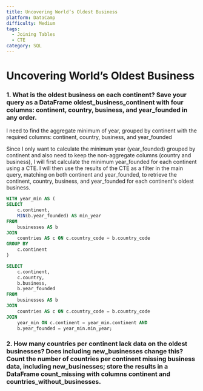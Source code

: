 ```yaml
---
title: Uncovering World’s Oldest Business
platform: DataCamp
difficulty: Medium
tags:
  - Joining Tables
  - CTE
category: SQL
---
```


# Uncovering World’s Oldest Business
### 1. What is the oldest business on each continent? Save your query as a DataFrame oldest_business_continent with four columns: continent, country, business, and year_founded in any order.

I need to find the aggregate minimum of year, grouped by continent with the required columns: continent, country, business, and year_founded 

Since I only want to calculate the minimum year (year_founded) grouped by continent and also need to keep the non-aggregate columns (country and business), I will first calculate the minimum year_founded for each continent using a CTE. I will then use the results of the CTE as a filter in the main query, matching on both continent and year_founded, to retrieve the continent, country, business, and year_founded for each continent's oldest business.

```sql
WITH year_min AS (
SELECT      
    c.continent, 
    MIN(b.year_founded) AS min_year
FROM
    businesses AS b
JOIN
    countries AS c ON c.country_code = b.country_code
GROUP BY
    c.continent
)

SELECT 
    c.continent,
    c.country, 
    b.business,
    b.year_founded
FROM
    businesses AS b
JOIN
    countries AS c ON c.country_code = b.country_code
JOIN
    year_min ON c.continent = year_min.continent AND
    b.year_founded = year_min.min_year;
```

### 2. How many countries per continent lack data on the oldest businesses? Does including new_businesses change this? Count the number of countries per continent missing business data, including new_businesses; store the results in a DataFrame count_missing with columns continent and countries_without_businesses.

